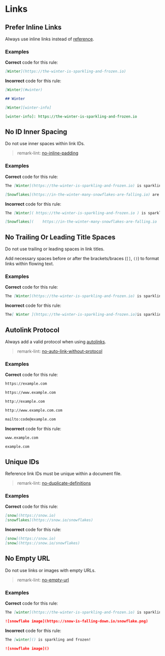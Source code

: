 # Links

## Prefer Inline Links

Always use inline links instead of [reference](https://github.github.com/gfm/#reference-link).

### Examples

**Correct** code for this rule:

```markdown
[Winter](https://the-winter-is-sparkling-and-frozen.io)
```

**Incorrect** code for this rule:

```markdown
[Winter](#winter)

## Winter
```

```markdown
[Winter][winter-info]

[winter-info]: https://the-winter-is-sparkling-and-frozen.io
```

## No ID Inner Spacing

Do not use inner spaces within link IDs.

> remark-lint: [no-inline-padding](https://github.com/remarkjs/remark-lint/tree/master/packages/remark-lint-no-inline-padding)

### Examples

**Correct** code for this rule:

```markdown
The [Winter](https://the-winter-is-sparkling-and-frozen.io) is sparkling and frozen!

[Snowflakes](https://in-the-winter-many-snowflakes-are-falling.io) are falling.
```

**Incorrect** code for this rule:

```markdown
The [Winter]( https://the-winter-is-sparkling-and-frozen.io ) is sparkling and frozen!

[Snowflakes](    https://in-the-winter-many-snowflakes-are-falling.io     ) are falling.
```

## No Trailing Or Leading Title Spaces

Do not use trailing or leading spaces in link titles.

Add necessary spaces before or after the brackets/braces (`[]`, `()`) to format links within flowing text.

### Examples

**Correct** code for this rule:

```markdown
The [Winter](https://the-winter-is-sparkling-and-frozen.io) is sparkling and frozen! [Snowflakes](https://in-the-winter-many-snowflakes-are-falling.io) are falling.
```

**Incorrect** code for this rule:

```markdown
The[ Winter ](https://the-winter-is-sparkling-and-frozen.io)is sparkling and frozen![ Snowflakes ](https://in-the-winter-many-snowflakes-are-falling.io) are falling.
```

## Autolink Protocol

Always add a valid protocol when using [autolinks](https://github.github.com/gfm/#autolinks).

> remark-lint: [no-auto-link-without-protocol](https://github.com/remarkjs/remark-lint/tree/master/packages/remark-lint-no-auto-link-without-protocol)

### Examples

**Correct** code for this rule:

```markdown
https://example.com

https://www.example.com

http://example.com

http://www.example.com.com
```

```markdown
mailto:code@example.com
```

**Incorrect** code for this rule:

```markdown
www.example.com

example.com
```

## Unique IDs

Reference link IDs must be unique within a document file.

> remark-lint: [no-duplicate-definitions](https://github.com/remarkjs/remark-lint/tree/master/packages/remark-lint-no-duplicate-definitions)

### Examples

**Correct** code for this rule:

```markdown
[snow](https://snow.io)
[snowflakes](https://snow.io/snowflakes)
```

**Incorrect** code for this rule:

```markdown
[snow](https://snow.io)
[snow](https://snow.io/snowflakes)
```

## No Empty URL

Do not use links or images with empty URLs.

> remark-lint: [no-empty-url](https://github.com/remarkjs/remark-lint/tree/master/packages/remark-lint-no-empty-url)

### Examples

**Correct** code for this rule:

```markdown
The [winter](https://the-winter-is-sparkling-and-frozen.io) is sparkling and frozen!

![snowflake image](https://snow-is-falling-down.io/snowflake.png)
```

**Incorrect** code for this rule:

```markdown
The [winter]() is sparkling and frozen!

![snowflake image]()
```
